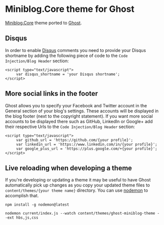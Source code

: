# Miniblog.Core theme for Ghost

[Miniblog.Core](https://github.com/madskristensen/Miniblog.Core) theme ported to [Ghost](https://github.com/TryGhost/Ghost).

## Disqus

In order to enable [Disqus](https://disqus.com/) comments you need to provide your Disqus shortname by adding the following piece of code to the `Code Injection/Blog Header` section:

```
<script type="text/javascript">
     var disqus_shortname = 'your Disqus shortname';
</script>
```

## More social links in the footer

Ghost allows you to specify your Facebook and Twitter account in the General section of your blog's settings. These accounts will be displayed in the blog footer (next to the copyright statement). If you want more social accounts to be displayed there such as GitHub, LinkedIn or Google+ add their respective Urls to the `Code Injection/Blog Header` section:

```
<script type="text/javascript">
     var github_url = 'https://github.com/{your profile}';
     var linkedin_url = 'https://www.linkedin.com/in/{your profile}';
     var google_plus_url = 'https://plus.google.com/+{your profile}';
</script>
```

## Live reloading when developing a theme

If you're developing or updating a theme it may be useful to have Ghost automatically pick up changes as you copy your updated theme files to `content/themes/{your theme name}` directory. You can use [nodemon](https://github.com/remy/nodemon) to accomplish that.

```
npm install -g nodemon@latest

nodemon current/index.js --watch content/themes/ghost-miniblog-theme --ext hbs,js,css
```
